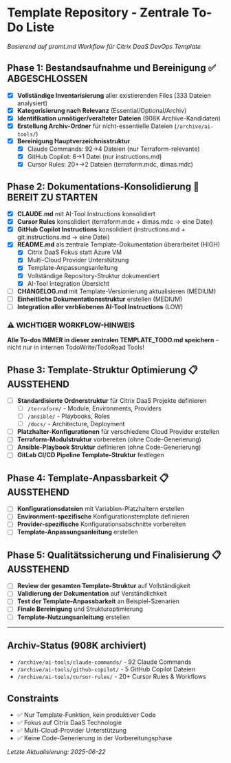 # Template Repository - Zentrale To-Do Liste

*Basierend auf promt.md Workflow für Citrix DaaS DevOps Template*

## Phase 1: Bestandsaufnahme und Bereinigung ✅ ABGESCHLOSSEN

- [x] **Vollständige Inventarisierung** aller existierenden Files (333 Dateien analysiert)
- [x] **Kategorisierung nach Relevanz** (Essential/Optional/Archiv)  
- [x] **Identifikation unnötiger/veralteter Dateien** (908K Archive-Kandidaten)
- [x] **Erstellung Archiv-Ordner** für nicht-essentielle Dateien (`/archive/ai-tools/`)
- [x] **Bereinigung Hauptverzeichnisstruktur**
  - [x] Claude Commands: 92→4 Dateien (nur Terraform-relevante)
  - [x] GitHub Copilot: 6→1 Datei (nur instructions.md)
  - [x] Cursor Rules: 20+→2 Dateien (terraform.mdc, dimas.mdc)

## Phase 2: Dokumentations-Konsolidierung 🔄 BEREIT ZU STARTEN

- [x] **CLAUDE.md** mit AI-Tool Instructions konsolidiert
- [x] **Cursor Rules** konsolidiert (terraform.mdc + dimas.mdc → eine Datei)
- [x] **GitHub Copilot Instructions** konsolidiert (instructions.md + git.instructions.md → eine Datei)
- [x] **README.md** als zentrale Template-Dokumentation überarbeitet (HIGH)
  - [x] Citrix DaaS Fokus statt Azure VM
  - [x] Multi-Cloud Provider Unterstützung
  - [x] Template-Anpassungsanleitung
  - [x] Vollständige Repository-Struktur dokumentiert
  - [x] AI-Tool Integration Übersicht
- [ ] **CHANGELOG.md** mit Template-Versionierung aktualisieren (MEDIUM)
- [ ] **Einheitliche Dokumentationsstruktur** erstellen (MEDIUM)
- [ ] **Integration aller verbliebenen AI-Tool Instructions** (LOW)

### ⚠️ WICHTIGER WORKFLOW-HINWEIS
**Alle To-dos IMMER in dieser zentralen TEMPLATE_TODO.md speichern** - nicht nur in internen TodoWrite/TodoRead Tools!

## Phase 3: Template-Struktur Optimierung 📋 AUSSTEHEND

- [ ] **Standardisierte Ordnerstruktur** für Citrix DaaS Projekte definieren
  - [ ] `/terraform/` - Module, Environments, Providers
  - [ ] `/ansible/` - Playbooks, Roles
  - [ ] `/docs/` - Architecture, Deployment
- [ ] **Platzhalter-Konfigurationen** für verschiedene Cloud Provider erstellen
- [ ] **Terraform-Modulstruktur** vorbereiten (ohne Code-Generierung)
- [ ] **Ansible-Playbook Struktur** definieren (ohne Code-Generierung)
- [ ] **GitLab CI/CD Pipeline Template-Struktur** festlegen

## Phase 4: Template-Anpassbarkeit 📋 AUSSTEHEND

- [ ] **Konfigurationsdateien** mit Variablen-Platzhaltern erstellen
- [ ] **Environment-spezifische** Konfigurationstemplate definieren
- [ ] **Provider-spezifische** Konfigurationsabschnitte vorbereiten
- [ ] **Template-Anpassungsanleitung** erstellen

## Phase 5: Qualitätssicherung und Finalisierung 📋 AUSSTEHEND

- [ ] **Review der gesamten Template-Struktur** auf Vollständigkeit
- [ ] **Validierung der Dokumentation** auf Verständlichkeit
- [ ] **Test der Template-Anpassbarkeit** an Beispiel-Szenarien
- [ ] **Finale Bereinigung** und Strukturoptimierung
- [ ] **Template-Nutzungsanleitung** erstellen

---

## Archiv-Status (908K archiviert)
- `/archive/ai-tools/claude-commands/` - 92 Claude Commands
- `/archive/ai-tools/github-copilot/` - 5 GitHub Copilot Dateien  
- `/archive/ai-tools/cursor-rules/` - 20+ Cursor Rules & Workflows

## Constraints
- ✅ Nur Template-Funktion, kein produktiver Code
- ✅ Fokus auf Citrix DaaS Technologie
- ✅ Multi-Cloud-Provider Unterstützung
- ✅ Keine Code-Generierung in der Vorbereitungsphase

*Letzte Aktualisierung: 2025-06-22*